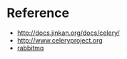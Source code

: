 # Reference
 - http://docs.jinkan.org/docs/celery/
 - http://www.celeryproject.org
 - [rabbitmq](http://www.rabbitmq.com)